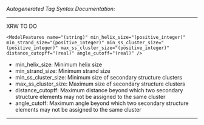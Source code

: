 _Autogenerated Tag Syntax Documentation:_

---
XRW TO DO

```
<ModelFeatures name="(string)" min_helix_size="(positive_integer)" min_strand_size="(positive_integer)" min_ss_cluster_size="(positive_integer)" max_ss_cluster_size="(positive_integer)" distance_cutopff="(real)" angle_cutoff="(real)" />
```

-   min_helix_size: Minimum helix size
-   min_strand_size: Minimum strand size
-   min_ss_cluster_size: Minimum size of secondary structure clusters
-   max_ss_cluster_size: Maximum size of secondary structure clusters
-   distance_cutopff: Maximum distance beyond which two secondary structure elements may not be assigned to the same cluster
-   angle_cutoff: Maximum angle beyond which two secondary structure elements may not be assigned to the same cluster

---
